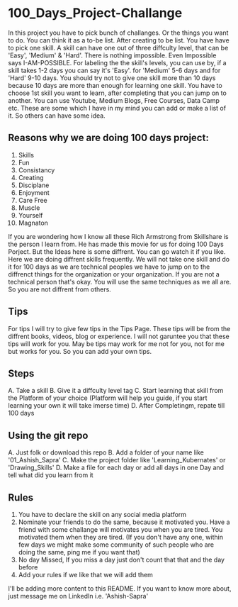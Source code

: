# 100_Days_Project-Challange

In this project you have to pick bunch of challanges. Or the things you want to do. You can think it as a to-be list. 
After creating to be list. You have have to pick one skill. A skill can have one out of three diffculty level, that can be 'Easy', 'Medium' & 'Hard'. There is nothing impossible. Even Impossible says I-AM-POSSIBLE. For labeling the the skill's levels, you can use by, if a skill takes 1-2 days you can say it's 'Easy'. for 'Medium' 5-6 days and for 'Hard' 9-10 days. You should try not to give one skill more than 10 days because 10 days are more than enough for learning one skill. 
You have to choose 1st skill you want to learn, after completing that you can jump on to another. You can use Youtube, Medium Blogs, Free Courses, Data Camp etc. These are some which I have in my mind you can add or make a list of it. So others can have some idea. 

## Reasons why we are doing 100 days project:
1. Skills
2. Fun 
3. Consistancy
4. Creating
5. Disciplane
6. Enjoyment
7. Care Free
8. Muscle
9. Yourself
10. Magnaton 

If you are wondering how I know all these Rich Armstrong from Skillshare is the person I learn from. He has made this movie for us for doing 100 Days Porject. But the Ideas here is some diffrent. You can go watch it if you like. Here we are doing diffrent skills frequently. We will not take one skill and do it for 100 days as we are technical peoples we have to jump on to the diffrenct things for the organization or your organization. If you are not a technical person that's okay. You will use the same techniques as we all are. So you are not diffrent from others. 

## Tips 
For tips I will try to give few tips in the Tips Page. These tips will be from the diffrent books, videos, blog or experience. 
I will not garuntee you that these tips will work for you. May be tips may work for me not for you, not for me but works for you. 
So you can add your own tips. 

## Steps
A. Take a skill 
B. Give it a diffculty level tag
C. Start learning that skill from the Platform of your choice (Platform will help you guide, if you start learning your own it will take imerse time)
D. After Completingm, repate till 100 days

## Using the git repo
A. Just folk or download this repo
B. Add a folder of your name like '01_Ashish_Sapra'
C. Make the project folder like 'Learning_Kubernates' or 'Drawing_Skills'
D. Make a file for each day or add all days in one Day and tell what did you learn from it

## Rules
1. You have to declare the skill on any social media platform
2. Nominate your friends to do the same, because it motivated you. Have a friend with some challange will motivates you when you are tired. You motivated them when they are tired. (If you don't have any one, within few days we might make some community of such people who are doing the same, ping me if you want that)
3. No day Missed, If you miss a day just don't count that that and the day before
4. Add your rules if we like that we will add them

I'll be adding more content to this README. If you want to know more about, just message me on LinkedIn i.e. 
'Ashish-Sapra'

